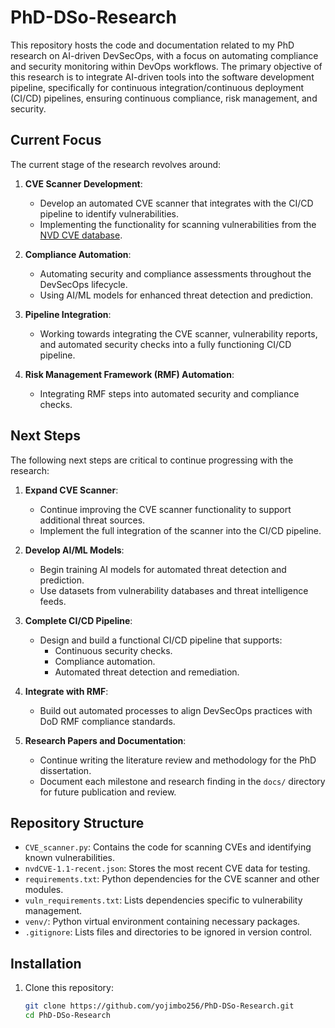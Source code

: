 # PhD-DSo-Research

This repository hosts the code and documentation related to my PhD research on AI-driven DevSecOps, with a focus on automating compliance and security monitoring within DevOps workflows. The primary objective of this research is to integrate AI-driven tools into the software development pipeline, specifically for continuous integration/continuous deployment (CI/CD) pipelines, ensuring continuous compliance, risk management, and security.

## Current Focus

The current stage of the research revolves around:

1. **CVE Scanner Development**: 
   - Develop an automated CVE scanner that integrates with the CI/CD pipeline to identify vulnerabilities.
   - Implementing the functionality for scanning vulnerabilities from the [NVD CVE database](https://nvlpubs.nist.gov/nistpubs/).
   
2. **Compliance Automation**:
   - Automating security and compliance assessments throughout the DevSecOps lifecycle.
   - Using AI/ML models for enhanced threat detection and prediction.

3. **Pipeline Integration**:
   - Working towards integrating the CVE scanner, vulnerability reports, and automated security checks into a fully functioning CI/CD pipeline.

4. **Risk Management Framework (RMF) Automation**:
   - Integrating RMF steps into automated security and compliance checks.

## Next Steps

The following next steps are critical to continue progressing with the research:

1. **Expand CVE Scanner**:
   - Continue improving the CVE scanner functionality to support additional threat sources.
   - Implement the full integration of the scanner into the CI/CD pipeline.

2. **Develop AI/ML Models**:
   - Begin training AI models for automated threat detection and prediction.
   - Use datasets from vulnerability databases and threat intelligence feeds.

3. **Complete CI/CD Pipeline**:
   - Design and build a functional CI/CD pipeline that supports:
     - Continuous security checks.
     - Compliance automation.
     - Automated threat detection and remediation.
   
4. **Integrate with RMF**:
   - Build out automated processes to align DevSecOps practices with DoD RMF compliance standards.
   
5. **Research Papers and Documentation**:
   - Continue writing the literature review and methodology for the PhD dissertation.
   - Document each milestone and research finding in the `docs/` directory for future publication and review.

## Repository Structure

- `CVE_scanner.py`: Contains the code for scanning CVEs and identifying known vulnerabilities.
- `nvdCVE-1.1-recent.json`: Stores the most recent CVE data for testing.
- `requirements.txt`: Python dependencies for the CVE scanner and other modules.
- `vuln_requirements.txt`: Lists dependencies specific to vulnerability management.
- `venv/`: Python virtual environment containing necessary packages.
- `.gitignore`: Lists files and directories to be ignored in version control.
  
## Installation

1. Clone this repository:

   ```bash
   git clone https://github.com/yojimbo256/PhD-DSo-Research.git
   cd PhD-DSo-Research
